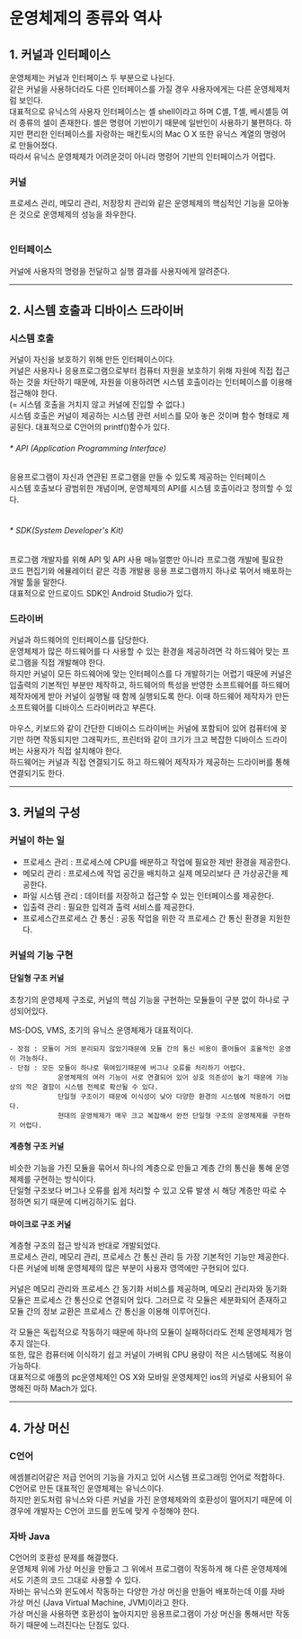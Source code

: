 # 운영체제의 종류와 역사
## 1. 커널과 인터페이스<br>
운영체제는 커널과 인터페이스 두 부분으로 나뉜다. <br>
같은 커널을 사용하더라도 다른 인터페이스를 가질 경우 사용자에게는 다른 운영체제처럼 보인다.<br>
대표적으로 유닉스의 사용자 인터페이스는 셸 shell이라고 하며 C셸, T셸, 베시셸등 여러 종류의 셀이 존재한다. 셸은 명령어 기반이기 때문에 일반인이 사용하기 불편하다. 하지만 편리한 인터페이스를 자랑하는 매킨토시의 Mac O X 또한 유닉스 계열의 명령어로 만들어졌다.<br>
따라서 유닉스 운영체제가 어려운것이 아니라 명령어 기반의 인터페이스가 어렵다.<br>

### 커널
프로세스 관리, 메모리 관리, 저장장치 관리와 같은 운영체제의 핵심적인 기능을 모아놓은 것으로 운영체제의 성능을 좌우한다. <br>
<br>
### 인터페이스
커널에 사용자의 명령을 전달하고 실행 결과를 사용자에게 알려준다.<br>

 

------------

## 2. 시스템 호출과 디바이스 드라이버
### 시스템 호출
커널이 자신을 보호하기 위해 만든 인터페이스이다.<br>
커널은 사용자나 응용프로그램으로부터 컴퓨터 자원을 보호하기 위해 자원에 직접 접근하는 것을 차단하기 때문에, 자원을 이용하려면 시스템 호출이라는 인터페이스를 이용해 접근해야 한다.<br>
(= 시스템 호출을 거치지 않고 커널에 진입할 수 없다.)<br>
시스템 호출은 커널이 제공하는 시스템 관련 서비스를 모아 놓은 것이며 함수 형태로 제공된다. 대표적으로 C언어의 printf()함수가 있다. <br>

###### * API (Application Programming Interface)
응용프로그램이 자신과 연관된 프로그램을 만들 수 있도록 제공하는 인터페이스<br>
시스템 호출보다 광범위한 개념이며, 운영체제의 API를 시스템 호출이라고 정의할 수 있다.<br>
<br>
###### * SDK(System Developer's Kit)
프로그램 개발자를 위해 API 및 API 사용 매뉴얼뿐만 아니라 프로그램 개발에 필요한 코드 편집기와 에뮬레이터 같은 각종 개발용 응용 프로그램까지 하나로 묶어서 배포하는 개발 툴을 말한다.<br>
대표적으로 안드로이드 SDK인 Android Studio가 있다.<br>
 

### 드라이버
커널과 하드웨어의 인터페이스를 담당한다.<br>
운영체제가 많은 하드웨어를 다 사용할 수 있는 환경을 제공하려면 각 하드웨어 맞는 프로그램을 직접 개발해야 한다.<br>
하지만 커널이 모든 하드웨어에 맞는 인터페이스를 다 개발하기는 어렵기 때문에 커널은 입출력의 기본적인 부분만 제작하고, 하드웨어의 특성을 반영한 소프트웨어를 하드웨어 제작자에게 받아 커널이 실행될 때 함께 실행되도록 한다. 이때 하드웨어 제작자가 만든 소프트웨어를 디바이스 드라이버라고 부른다.<br>
 <br>
마우스, 키보드와 같이 간단한 디바이스 드라이버는 커널에 포함되어 있어 컴퓨터에 꽂기만 하면 작동되지만 그래픽카드, 프린터와 같이 크기가 크고 복잡한 디바이스 드라이버는 사용자가 직접 설치해야 한다.<br>
하드웨어는 커널과 직접 연결되기도 하고 하드웨어 제작자가 제공하는 드라이버를 통해 연결되기도 한다. <br>

------------

## 3. 커널의 구성
### 커널이 하는 일 
- 프로세스 관리 : 프로세스에 CPU를 배분하고 작업에 필요한 제반 환경을 제공한다.
- 메모리 관리 : 프로세스에 작업 공간을 배치하고 실제 메모리보다 큰 가상공간을 제공한다.
- 파일 시스템 관리 : 데이터를 저장하고 접근할 수 있는 인터페이스를 제공한다.
- 입출력 관리 : 필요한 입력과 출력 서비스를 제공한다.
- 프로세스간프로세스 간 통신 : 공동 작업을 위한 각 프로세스 간 통신 환경을 지원한다.

### 커널의 기능 구현
#### 단일형 구조 커널
초창기의 운영체제 구조로, 커널의 핵심 기능을 구현하는 모듈들이 구분 없이 하나로 구성되어있다.<br>

MS-DOS, VMS, 초기의 유닉스 운영체제가 대표적이다.<br>

    - 장점 : 모듈이 거의 분리되지 않았기때문에 모듈 간의 통신 비용이 줄어들어 효율적인 운영이 가능하다. 
    - 단점 : 모든 모듈이 하나로 묶여있기때문에 버그나 오류를 처리하기 어렵다.
                운영체제의 여러 기능이 서로 연결되어 있어 상호 의존성이 높기 때문에 기능상의 작은 결함이 시스템 전체로 확산될 수 있다.
                단일형 구조이기 때문에 이식성이 낮아 다양한 환경의 시스템에 적용하기 어렵다.
                현대의 운영체제가 매우 크고 복잡해서 완전 단일형 구조의 운영체제를 구현하기 어렵다.


#### 계층형 구조 커널
비슷한 기능을 가진 모듈을 묶어서 하나의 계층으로 만들고 계층 간의 통신을 통해 운영체제를 구현하는 방식이다.<br>
단일형 구조보다 버그나 오류를 쉽게 처리할 수 있고 오류 발생 시 해당 계층만 따로 수정하면 되기 때문에 디버깅하기도 쉽다.<br>

#### 마이크로 구조 커널
계층형 구조의 접근 방식과 반대로 개발되었다.<br>
프로세스 관리, 메모리 관리, 프로세스 간 통신 관리 등 가장 기본적인 기능만 제공한다.<br>
다른 커널에 비해 운영체제의 많은 부분이 사용자 영역에만 구현되어 있다. <br>
<br>
커널은 메모리 관리와 프로세스 간 동기화 서비스를 제공하며, 메모리 관리자와 동기화 모듈은 프로세스 간 통신으로 연결되어 있다. 그러므로 각 모듈은 세분화되어 존재하고 모듈 간의 정보 교환은 프로세스 간 통신을 이용해 이루어진다.<br>
<br>
각 모듈은 독립적으로 작동하기 때문에 하나의 모듈이 실패하더라도 전체 운영체제가 멈추지 않는다.<br>
또한, 많은 컴퓨터에 이식하기 쉽고 커널이 가벼워 CPU 용량이 적은 시스템에도 적용이 가능하다.<br>
대표적으로 애플의 pc운영체제인 OS X와 모바일 운영체제인 ios의 커널로 사용되어 유명해진 마하 Mach가 있다.<br>

------------


## 4. 가상 머신
### C언어
에셈블리어같은 저급 언어의 기능을 가지고 있어 시스템 프로그래밍 언어로 적합하다.<br>
C언어로 만든 대표적인 운영체제는 유닉스이다.<br>
하지만 윈도처럼 유닉스와 다른 커널을 가진 운영체제와의 호환성이 떨어지기 때문에 이 경우에 개발자는 C언어 코드를 윈도에 맞게 수정해야 한다.<br>

### 자바 Java
C언어의 호환성 문제를 해결했다.<br>
운영체제 위에 가상 머신을 만들고 그 위에서 프로그램이 작동하게 해 다른 운영체제에서도 기존의 코드 그대로 사용할 수 있다.<br>
자바는 유닉스와 윈도에서 작동하는 다양한 가상 머신을 만들어 배포하는데 이를 자바 가상 머신 (Java Virtual Machine, JVM)이라고 한다.<br>
가상 머신을 사용하면 호환성이 높아지지만 응용프로그램이 가상 머신을 통해서만 작동하기 때문에 느려진다는 단점도 있다.<br>
